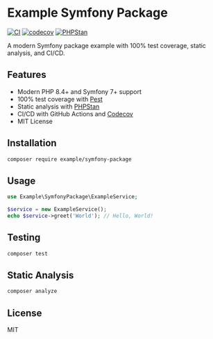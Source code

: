 # Example Symfony Package

[![CI](https://github.com/RumenDamyanov/sandbox-symfony-package/actions/workflows/ci.yml/badge.svg?branch=master)](https://github.com/RumenDamyanov/sandbox-symfony-package/actions/workflows/ci.yml)
[![codecov](https://codecov.io/gh/RumenDamyanov/sandbox-symfony-package/branch/master/graph/badge.svg)](https://codecov.io/gh/RumenDamyanov/sandbox-symfony-package)
[![PHPStan](https://github.com/RumenDamyanov/sandbox-symfony-package/actions/workflows/phpstan.yml/badge.svg?branch=master)](https://github.com/RumenDamyanov/sandbox-symfony-package/actions/workflows/phpstan.yml)

A modern Symfony package example with 100% test coverage, static analysis, and CI/CD.

## Features
- Modern PHP 8.4+ and Symfony 7+ support
- 100% test coverage with [Pest](https://pestphp.com/)
- Static analysis with [PHPStan](https://phpstan.org/)
- CI/CD with GitHub Actions and [Codecov](https://codecov.io/)
- MIT License

## Installation

```bash
composer require example/symfony-package
```

## Usage

```php
use Example\SymfonyPackage\ExampleService;

$service = new ExampleService();
echo $service->greet('World'); // Hello, World!
```

## Testing

```bash
composer test
```

## Static Analysis

```bash
composer analyze
```

## License

MIT
